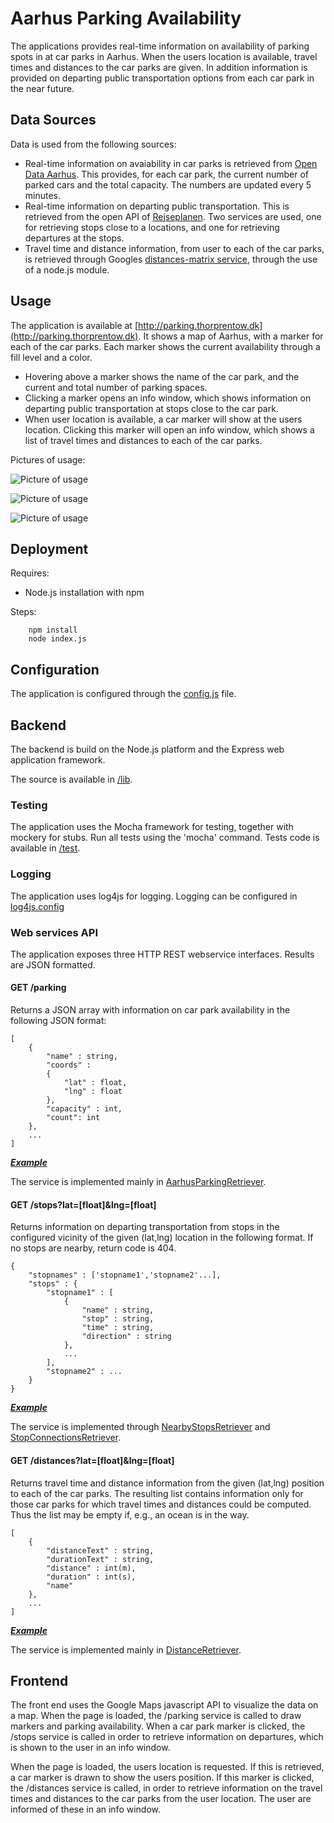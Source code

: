 Aarhus Parking Availability
===========================

The applications provides real-time information on availability of parking spots in at car parks in Aarhus. When the users location is available, travel times and distances to the car parks are given.
In addition information is provided on departing public transportation options from each car park in the near future.

Data Sources
------------
Data is used from the following sources:

* Real-time information on avaiability in car parks is retrieved from [Open Data Aarhus](http://www.odaa.dk/dataset/parkeringshuse-i-aarhus). This provides, for each car park, the current number of parked cars and the total capacity. The numbers are updated every 5 minutes.
* Real-time information on departing public transportation. This is retrieved from the open API of [Rejseplanen](http://labs.rejseplanen.dk/api). Two services are used, one for retrieving stops close to a locations, and one for retrieving departures at the stops.
* Travel time and distance information, from user to each of the car parks, is retrieved through Googles [distances-matrix service](https://developers.google.com/maps/documentation/javascript/distancematrix), through the use of a node.js module.

Usage
------------
The application is available at [http://parking.thorprentow.dk](http://parking.thorprentow.dk).
It shows a map of Aarhus, with a marker for each of the car parks. Each marker shows the current availability through a fill level and a color.
* Hovering above a marker shows the name of the car park, and the current and total number of parking spaces.
* Clicking a marker opens an info window, which shows information on departing public transportation at stops close to the car park.
* When user location is available, a car marker will show at the users location. Clicking this marker will open an info window, which shows a list of travel times and distances to each of the car parks.

Pictures of usage:

![Picture of usage](/doc/img/parking1.png "Parking availability")

![Picture of usage](/doc/img/parking2.png "Departure information")

![Picture of usage](/doc/img/parking3.png "Time/distance information")


Deployment
------------
Requires:
* Node.js installation with npm

Steps:
```
    npm install
    node index.js
```

Configuration
-----------
The application is configured through the [config.js](config.js) file.

Backend
-----------
The backend is build on the Node.js platform and the Express web application framework.

The source is available in [/lib](/lib).

### Testing
The application uses the Mocha framework for testing, together with mockery for stubs.
Run all tests using the 'mocha' command.
Tests code is available in [/test](/test).

### Logging
The application uses log4js for logging.
Logging can be configured in [log4js.config](log4js.config)

### Web services API

The application exposes three HTTP REST webservice interfaces. Results are JSON formatted.

#### GET /parking

Returns a JSON array with information on car park availability in the following JSON format:

```
[
    {
        "name" : string,
        "coords" :
        {
            "lat" : float,
            "lng" : float
        },
        "capacity" : int,
        "count": int
    },
    ...
]
```

***[Example](http://parking.thorprentow.dk/parking)***

The service is implemented mainly in [AarhusParkingRetriever](lib/AarhusParkingRetriever.js).

#### GET /stops?lat=[float]&lng=[float]

Returns information on departing transportation from stops in the configured vicinity of the given (lat,lng) location in the following format.
If no stops are nearby, return code is 404.

```
{
    "stopnames" : ['stopname1','stopname2'...],
    "stops" : {
        "stopname1" : [
            {
                "name" : string,
                "stop" : string,
                "time" : string,
                "direction" : string
            },
            ...
        ],
        "stopname2" : ...
    }
}
```

***[Example](http://parking.thorprentow.dk/stops?lat=56.14987481709147&lng=10.20609304489349)***

The service is implemented through [NearbyStopsRetriever](lib/NearbyStopsRetriever.js) and [StopConnectionsRetriever](lib/StopConnectionsRetriever.js).

#### GET /distances?lat=[float]&lng=[float]

Returns travel time and distance information from the given (lat,lng) position to each of the car parks. The resulting list contains information only for those car parks for which travel times and distances could be computed.
Thus the list may be empty if, e.g., an ocean is in the way.

```
[
    {
        "distanceText" : string,
        "durationText" : string,
        "distance" : int(m),
        "duration" : int(s),
        "name"
    },
    ...
]
```

***[Example](http://parking.thorprentow.dk/distances?lat=56.14580237840404&lng=10.19298824670439)***

The service is implemented mainly in [DistanceRetriever](lib/DistanceRetriever.js).

Frontend
----------

The front end uses the Google Maps javascript API to visualize the data on a map.
When the page is loaded, the /parking service is called to draw markers and parking availability.
When a car park marker is clicked, the /stops service is called in order to retrieve information on departures, which is shown to the user in an info window.

When the page is loaded, the users location is requested. If this is retrieved, a car marker is drawn to show the users position. If this marker is clicked, the
/distances service is called, in order to retrieve information on the travel times and distances to the car parks from the user location. The user are informed of these in an info window.




